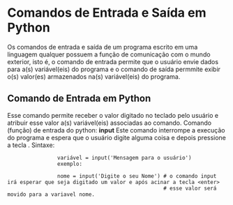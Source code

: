 # Comandos de Entrada e Saída em Python

Os comandos de entrada e saída de um programa escrito em uma linguagem qualquer possuem a função de comunicação com o mundo exterior, isto é,
o comando de entrada permite que o usuário envie dados para a(s) variável(eis) do programa e o comando de saída permmite exibir o(s) valor(es) armazenados
na(s) variável(eis) do programa.

## Comando de Entrada em Python

Esse comando permite receber o valor digitado no teclado pelo usuário e atribuir esse valor a(s) variável(eis) associadas ao comando.
Comando (função) de entrada do python: **input** 
Este comando interrompe a execução do programa e espera que o usuário digite alguma coisa e depois pressione a tecla <enter>.
Sintaxe:
```
                variável = input('Mensagem para o usuário')
                exemplo:
                
                nome = input('Digite o seu Nome') # o comando input irá esperar que seja digitado um valor e após acinar a tecla <enter>
                                                  # esse valor será movido para a variavel nome.
```                                                  
                
